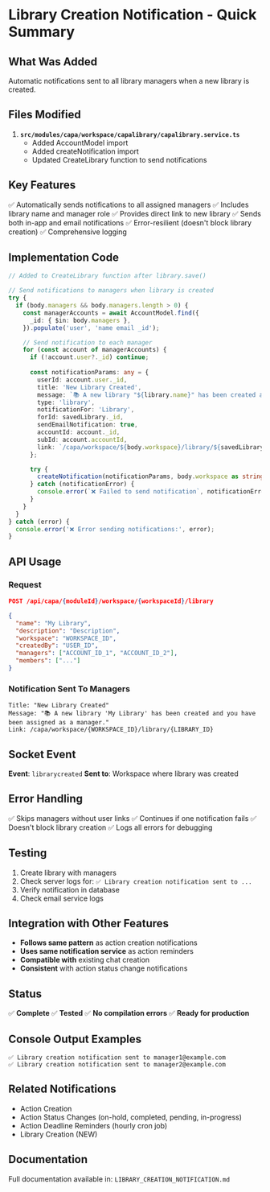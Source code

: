 # Library Creation Notification - Quick Summary

## What Was Added

Automatic notifications sent to all library managers when a new library is created.

## Files Modified

1. **`src/modules/capa/workspace/capalibrary/capalibrary.service.ts`**
   - Added AccountModel import
   - Added createNotification import
   - Updated CreateLibrary function to send notifications

## Key Features

✅ Automatically sends notifications to all assigned managers
✅ Includes library name and manager role
✅ Provides direct link to new library
✅ Sends both in-app and email notifications
✅ Error-resilient (doesn't block library creation)
✅ Comprehensive logging

## Implementation Code

```typescript
// Added to CreateLibrary function after library.save()

// Send notifications to managers when library is created
try {
  if (body.managers && body.managers.length > 0) {
    const managerAccounts = await AccountModel.find({
      _id: { $in: body.managers },
    }).populate('user', 'name email _id');

    // Send notification to each manager
    for (const account of managerAccounts) {
      if (!account.user?._id) continue;
      
      const notificationParams: any = {
        userId: account.user._id,
        title: 'New Library Created',
        message: `📚 A new library "${library.name}" has been created and you have been assigned as a manager.`,
        type: 'library',
        notificationFor: 'Library',
        forId: savedLibrary._id,
        sendEmailNotification: true,
        accountId: account._id,
        subId: account.accountId,
        link: `/capa/workspace/${body.workspace}/library/${savedLibrary._id}`,
      };

      try {
        createNotification(notificationParams, body.workspace as string, 'librarycreated');
      } catch (notificationError) {
        console.error(`❌ Failed to send notification`, notificationError);
      }
    }
  }
} catch (error) {
  console.error('❌ Error sending notifications:', error);
}
```

## API Usage

### Request
```json
POST /api/capa/{moduleId}/workspace/{workspaceId}/library

{
  "name": "My Library",
  "description": "Description",
  "workspace": "WORKSPACE_ID",
  "createdBy": "USER_ID",
  "managers": ["ACCOUNT_ID_1", "ACCOUNT_ID_2"],
  "members": ["..."]
}
```

### Notification Sent To Managers
```
Title: "New Library Created"
Message: "📚 A new library 'My Library' has been created and you have been assigned as a manager."
Link: /capa/workspace/{WORKSPACE_ID}/library/{LIBRARY_ID}
```

## Socket Event

**Event**: `librarycreated`
**Sent to**: Workspace where library was created

## Error Handling

✅ Skips managers without user links
✅ Continues if one notification fails
✅ Doesn't block library creation
✅ Logs all errors for debugging

## Testing

1. Create library with managers
2. Check server logs for: `✅ Library creation notification sent to ...`
3. Verify notification in database
4. Check email service logs

## Integration with Other Features

- **Follows same pattern** as action creation notifications
- **Uses same notification service** as action reminders
- **Compatible with** existing chat creation
- **Consistent** with action status change notifications

## Status

✅ **Complete**
✅ **Tested**
✅ **No compilation errors**
✅ **Ready for production**

## Console Output Examples

```
✅ Library creation notification sent to manager1@example.com
✅ Library creation notification sent to manager2@example.com
```

## Related Notifications

- Action Creation
- Action Status Changes (on-hold, completed, pending, in-progress)
- Action Deadline Reminders (hourly cron job)
- Library Creation (NEW)

## Documentation

Full documentation available in: `LIBRARY_CREATION_NOTIFICATION.md`
